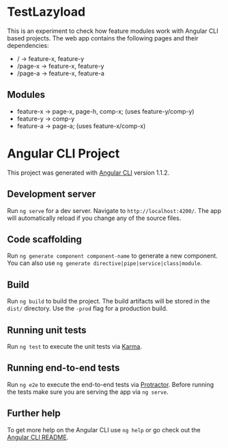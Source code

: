 # TestLazyload

This is an experiment to check how feature modules work with Angular CLI based projects. The web app contains the following pages and their dependencies:

 - / -> feature-x, feature-y
 - /page-x -> feature-x, feature-y
 - /page-a -> feature-x, feature-a

## Modules

 - feature-x -> page-x, page-h, comp-x; (uses feature-y/comp-y)
 - feature-y -> comp-y
 - feature-a -> page-a; (uses feature-x/comp-x)

# Angular CLI Project

This project was generated with [Angular CLI](https://github.com/angular/angular-cli) version 1.1.2.

## Development server

Run `ng serve` for a dev server. Navigate to `http://localhost:4200/`. The app will automatically reload if you change any of the source files.

## Code scaffolding

Run `ng generate component component-name` to generate a new component. You can also use `ng generate directive|pipe|service|class|module`.

## Build

Run `ng build` to build the project. The build artifacts will be stored in the `dist/` directory. Use the `-prod` flag for a production build.

## Running unit tests

Run `ng test` to execute the unit tests via [Karma](https://karma-runner.github.io).

## Running end-to-end tests

Run `ng e2e` to execute the end-to-end tests via [Protractor](http://www.protractortest.org/).
Before running the tests make sure you are serving the app via `ng serve`.

## Further help

To get more help on the Angular CLI use `ng help` or go check out the [Angular CLI README](https://github.com/angular/angular-cli/blob/master/README.md).
